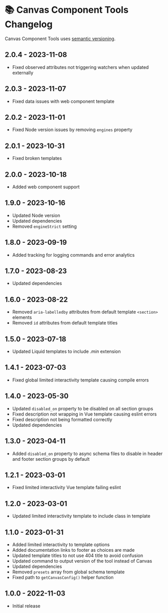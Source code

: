 # 📚 Canvas Component Tools Changelog

Canvas Component Tools uses [semantic versioning](https://semver.org/).

## 2.0.4 - 2023-11-08

* Fixed observed attributes not triggering watchers when updated externally

## 2.0.3 - 2023-11-07

* Fixed data issues with web component template

## 2.0.2 - 2023-11-01

* Fixed Node version issues by removing `engines` property

## 2.0.1 - 2023-10-31

* Fixed broken templates

## 2.0.0 - 2023-10-18

* Added web component support

## 1.9.0 - 2023-10-16

* Updated Node version
* Updated dependencies
* Removed `engineStrict` setting

## 1.8.0 - 2023-09-19

* Added tracking for logging commands and error analytics

## 1.7.0 - 2023-08-23

* Updated dependencies

## 1.6.0 - 2023-08-22

* Removed `aria-labelledby` attributes from default template `<section>` elements
* Removed `id` attributes from default template titles

## 1.5.0 - 2023-07-18

* Updated Liquid templates to include _.min_ extension

## 1.4.1 - 2023-07-03

* Fixed global limited interactivity template causing compile errors

## 1.4.0 - 2023-05-30

* Updated `disabled_on` property to be disabled on all section groups
* Fixed description not wrapping in Vue template causing eslint errors
* Fixed description not being formatted correctly
* Updated dependencies

## 1.3.0 - 2023-04-11

* Added `disabled_on` property to async schema files to disable in header and footer section groups by default

## 1.2.1 - 2023-03-01

* Fixed limited interactivity Vue template failing eslint

## 1.2.0 - 2023-03-01

* Updated limited interactivity template to include class in template

## 1.1.0 - 2023-01-31

* Added limited interactivity to template options
* Added documentation links to footer as choices are made
* Updated template titles to not use 404 title to avoid confusion
* Updated command to output version of the tool instead of Canvas
* Updated dependencies
* Removed `presets` array from global schema template
* Fixed path to `getCanvasConfig()` helper function

## 1.0.0 - 2022-11-03

* Initial release
